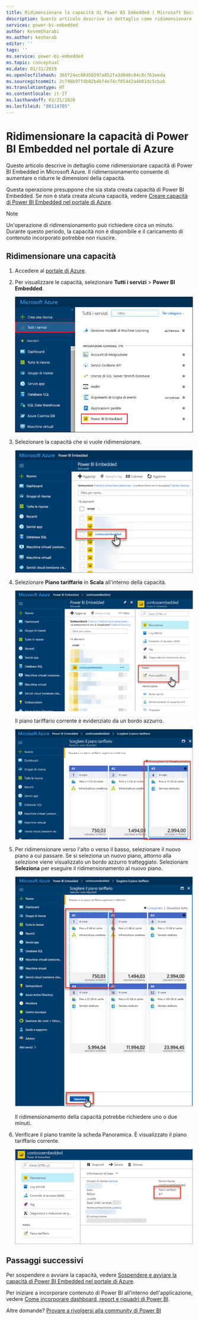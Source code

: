 ```yaml
---
title: Ridimensionare la capacità di Power BI Embedded | Microsoft Docs
description: Questo articolo descrive in dettaglio come ridimensionare capacità di Power BI Embedded in Microsoft Azure.
services: power-bi-embedded
author: KesemSharabi
ms.author: kesharab
editor: ''
tags: ''
ms.service: power-bi-embedded
ms.topic: conceptual
ms.date: 01/31/2019
ms.openlocfilehash: 365f24ec80d58297a852fa3d040c04c8c763eeda
ms.sourcegitcommit: 2c798b97fdb02b4bf4e74cf05442a4b01dc5cbab
ms.translationtype: HT
ms.contentlocale: it-IT
ms.lasthandoff: 03/21/2020
ms.locfileid: "80114705"
---
```

# <a name="scale-your-power-bi-embedded-capacity-in-the-azure-portal"></a>Ridimensionare la capacità di Power BI Embedded nel portale di Azure

Questo articolo descrive in dettaglio come ridimensionare capacità di Power BI Embedded in Microsoft Azure. Il ridimensionamento consente di aumentare o ridurre le dimensioni della capacità.

Questa operazione presuppone che sia stata creata capacità di Power BI Embedded. Se non è stata creata alcuna capacità, vedere [Creare capacità di Power BI Embedded nel portale di Azure](azure-pbie-create-capacity.md).

> [!NOTE]
> Un'operazione di ridimensionamento può richiedere circa un minuto. Durante questo periodo, la capacità non è disponibile e il caricamento di contenuto incorporato potrebbe non riuscire.

## <a name="scale-a-capacity"></a>Ridimensionare una capacità

1. Accedere al [portale di Azure](https://portal.azure.com/).

2. Per visualizzare le capacità, selezionare **Tutti i servizi** > **Power BI Embedded**.

    ![Tutti i servizi all'interno del portale di Azure](media/azure-pbie-scale-capacity/azure-portal-more-services.png)

3. Selezionare la capacità che si vuole ridimensionare.

    ![Elenco di capacità di Power BI Embedded all'interno del portale di Azure](media/azure-pbie-scale-capacity/azure-portal-capacity-list.png)

4. Selezionare **Piano tariffario** in **Scala** all'interno della capacità.

    ![Opzione Piano tariffario in Scala](media/azure-pbie-scale-capacity/azure-portal-scale-pricing-tier.png)

    Il piano tariffario corrente è evidenziato da un bordo azzurro.

    ![Piano tariffario corrente evidenziato da un bordo azzurro](media/azure-pbie-scale-capacity/azure-portal-current-tier.png)

5. Per ridimensionare verso l'alto o verso il basso, selezionare il nuovo piano a cui passare. Se si seleziona un nuovo piano, attorno alla selezione viene visualizzato un bordo azzurro tratteggiato. Selezionare **Seleziona** per eseguire il ridimensionamento al nuovo piano.

    ![Selezionare un nuovo piano](media/azure-pbie-scale-capacity/azure-portal-select-new-tier.png)

    Il ridimensionamento della capacità potrebbe richiedere uno o due minuti.

6. Verificare il piano tramite la scheda Panoramica. È visualizzato il piano tariffario corrente.

    ![Confermare il piano corrente](media/azure-pbie-scale-capacity/azure-portal-confirm-tier.png)

## <a name="next-steps"></a>Passaggi successivi

Per sospendere o avviare la capacità, vedere [Sospendere e avviare la capacità di Power BI Embedded nel portale di Azure](azure-pbie-pause-start.md).

Per iniziare a incorporare contenuto di Power BI all'interno dell'applicazione, vedere [Come incorporare dashboard, report e riquadri di Power BI](https://powerbi.microsoft.com/documentation/powerbi-developer-embedding-content/).

Altre domande? [Provare a rivolgersi alla community di Power BI](https://community.powerbi.com/)

